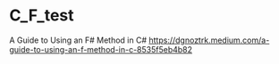 # C_F_test
A Guide to Using an F# Method in C#
https://dgnoztrk.medium.com/a-guide-to-using-an-f-method-in-c-8535f5eb4b82
